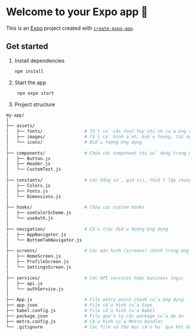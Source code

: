 # Welcome to your Expo app 👋

This is an [Expo](https://expo.dev) project created with [`create-expo-app`](https://www.npmjs.com/package/create-expo-app).

## Get started

1. Install dependencies

   ```bash
   npm install
   ```

2. Start the app

   ```bash
    npx expo start
   ```

3. Project structure

```bash
my-app/
│
├── assets/
│   ├── fonts/                # Tất cả các font tùy chỉnh của ứng dụng
│   ├── images/               # Tất cả hình ảnh, biểu tượng, tài nguyên hình ảnh khác
│   └── icons/                # Biểu tượng ứng dụng
│
├── components/               # Chứa các component tái sử dụng trong ứng dụng
│   ├── Button.js
│   ├── Header.js
│   └── CustomText.js
│
├── constants/                # Các hằng số, giá trị, thiết lập chung của ứng dụng
│   ├── Colors.js
│   ├── Fonts.js
│   └── Dimensions.js
│
├── hooks/                    # Chứa các custom hooks
│   ├── useColorScheme.js
│   └── useAuth.js
│
├── navigation/               # Cấu trúc điều hướng ứng dụng
│   ├── AppNavigator.js
│   └── BottomTabNavigator.js
│
├── screens/                  # Các màn hình (screens) chính trong ứng dụng
│   ├── HomeScreen.js
│   ├── ProfileScreen.js
│   └── SettingsScreen.js
│
├── services/                 # Các API services hoặc business logic
│   ├── api.js
│   └── authService.js
│
├── App.js                    # File entry point chính của ứng dụng
├── app.json                  # File cấu hình của Expo
├── babel.config.js           # File cấu hình của Babel
├── package.json              # File quản lý các package của dự án
├── metro.config.js           # Cấu hình của Metro bundler
└── .gitignore                # Các file và thư mục cần bỏ qua khi dùng Git

```
